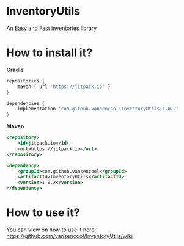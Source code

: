 # InventoryUtils
An Easy and Fast inventories library

# How to install it?

**Gradle**

```groovy
repositories {
    maven { url 'https://jitpack.io' }
}
```

```groovy
dependencies {
    implementation 'com.github.vansencool:InventoryUtils:1.0.2'
}
```

**Maven**

```xml
<repository>
    <id>jitpack.io</id>
    <url>https://jitpack.io</url>
</repository>
```

```xml
<dependency>
    <groupId>com.github.vansencool</groupId>
    <artifactId>InventoryUtils</artifactId>
    <version>1.0.2</version>
</dependency>
```

# How to use it?
You can view on how to use it here: https://github.com/vansencool/InventoryUtils/wiki
